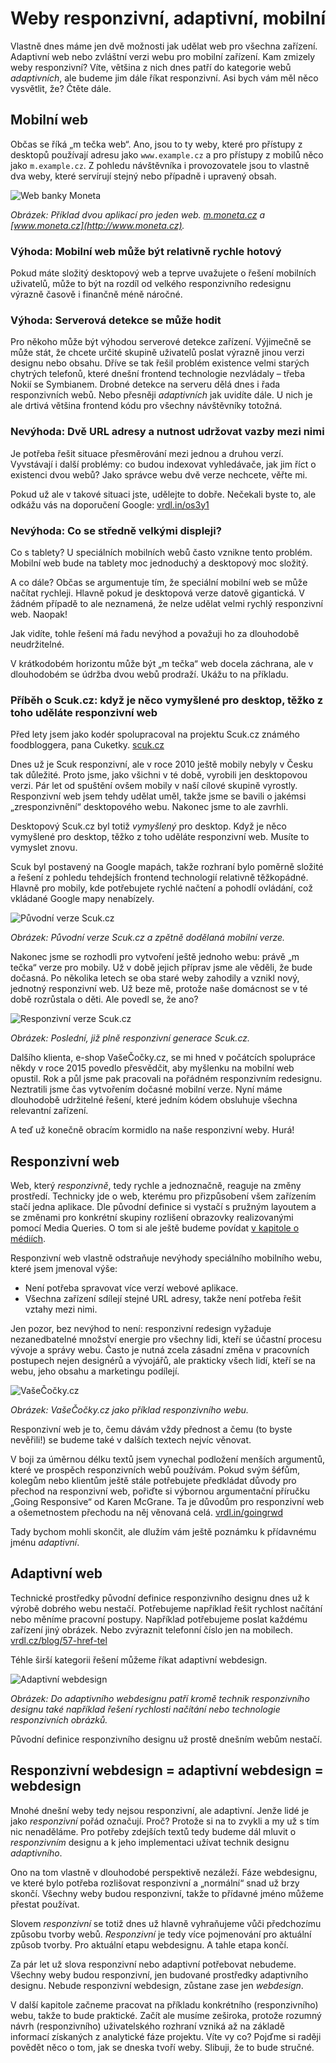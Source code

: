 # Weby responzivní, adaptivní, mobilní

Vlastně dnes máme jen dvě možnosti jak udělat web pro všechna zařízení. Adaptivní web nebo zvláštní verzi webu pro mobilní zařízení. Kam zmizely weby responzivní? Víte, většina z nich dnes patří do kategorie webů *adaptivních*, ale budeme jim dále říkat responzivní. Asi bych vám měl něco vysvětlit, že? Čtěte dále.

## Mobilní web

Občas se říká „m tečka web“. Ano, jsou to ty weby, které pro přístupy z desktopů používají adresu jako `www.example.cz` a pro přístupy z mobilů něco jako `m.example.cz`. Z pohledu návštěvníka i provozovatele jsou to vlastně dva weby, které servírují stejný nebo případně i upravený obsah.

![Web banky Moneta](dist/images/original/vdwd/moneta.png)

*Obrázek: Příklad dvou aplikací pro jeden web. [m.moneta.cz](http://m.moneta.cz) a [www.moneta.cz](http://www.moneta.cz).*

### Výhoda: Mobilní web může být relativně rychle hotový

Pokud máte složitý desktopový web a teprve uvažujete o řešení mobilních uživatelů, může to být na rozdíl od velkého responzivního redesignu výrazně časově i finančně méně náročné.

### Výhoda: Serverová detekce se může hodit 

Pro někoho může být výhodou serverové detekce zařízení. Výjimečně se může stát, že chcete určité skupině uživatelů poslat výrazně jinou verzi designu nebo obsahu. Dříve se tak řešil problém existence velmi starých chytrých telefonů, které dnešní frontend technologie nezvládaly – třeba Nokií se Symbianem. Drobné detekce na serveru dělá dnes i řada responzivních webů. Nebo přesněji *adaptivních* jak uvidíte dále. U nich je ale drtivá většina frontend kódu pro všechny návštěvníky totožná.

### Nevýhoda: Dvě URL adresy a nutnost udržovat vazby mezi nimi

Je potřeba řešit situace přesměrování mezi jednou a druhou verzí. Vyvstávají i další problémy: co budou indexovat vyhledávače, jak jim říct o existenci dvou webů? Jako správce webu dvě verze nechcete, věřte mi. 

Pokud už ale v takové situaci jste, udělejte to dobře. Nečekali byste to, ale odkážu vás na doporučení Google: [vrdl.in/os3y1](https://developers.google.com/webmasters/mobile-sites/mobile-seo/separate-urls)

### Nevýhoda: Co se středně velkými displeji?

Co s tablety? U speciálních mobilních webů často vznikne tento problém. Mobilní web bude na tablety moc jednoduchý a desktopový moc složitý.

A co dále? Občas se argumentuje tím, že speciální mobilní web se může načítat rychleji. Hlavně pokud je desktopová verze datově gigantická. V žádném případě to ale neznamená, že nelze udělat velmi rychlý responzivní web. Naopak!

Jak vidíte, tohle řešení má řadu nevýhod a považuji ho za dlouhodobě neudržitelné. 

V krátkodobém horizontu může být „m tečka“ web docela záchrana, ale v dlouhodobém se údržba dvou webů prodraží. Ukážu to na příkladu.

### Příběh o Scuk.cz: když je něco vymyšlené pro desktop, těžko z toho uděláte responzivní web

Před lety jsem jako kodér spolupracoval na projektu Scuk.cz známého foodbloggera, pana Cuketky. [scuk.cz](http://www.scuk.cz/)

Dnes už je Scuk responzivní, ale v roce 2010 ještě mobily nebyly v Česku tak důležité. Proto jsme, jako všichni v té době, vyrobili jen desktopovou verzi. Pár let od spuštění ovšem mobily v naší cílové skupině vyrostly. Responzivní web jsem tehdy udělat uměl, takže jsme se bavili o jakémsi „zresponzivnění“ desktopového webu. Nakonec jsme to ale zavrhli.

Desktopový Scuk.cz byl totiž *vymyšlený* pro desktop. Když je něco vymyšlené pro desktop, těžko z toho uděláte responzivní web. Musíte to vymyslet znovu. 

Scuk byl postavený na Google mapách, takže rozhraní bylo poměrně složité a řešení z pohledu tehdejších frontend technologií relativně těžkopádné. Hlavně pro mobily, kde potřebujete rychlé načtení a pohodlí ovládání, což vkládané Google mapy nenabízely.

![Původní verze Scuk.cz](dist/images/original/vdwd/scuk.png)

*Obrázek: Původní verze Scuk.cz a zpětně dodělaná mobilní verze.*

Nakonec jsme se rozhodli pro vytvoření ještě jednoho webu: právě „m tečka“ verze pro mobily. Už v době jejich příprav jsme ale věděli, že bude dočasná. Po několika letech se oba staré weby zahodily a vznikl nový, jednotný responzivní web. Už beze mě, protože naše domácnost se v té době rozrůstala o děti. Ale povedl se, že ano?

![Responzivní verze Scuk.cz](dist/images/original/vdwd/scuk-responzivni.png)

*Obrázek: Poslední, již plně responzivní generace Scuk.cz.*

Dalšího klienta, e-shop VašeČočky.cz, se mi hned v počátcích spolupráce někdy v roce 2015 povedlo přesvědčit, aby myšlenku na mobilní web opustil. Rok a půl jsme pak pracovali na pořádném responzivním redesignu. Neztratili jsme čas vytvořením dočasné mobilní verze. Nyní máme dlouhodobě udržitelné řešení, které jedním kódem obsluhuje všechna relevantní zařízení.

A teď už konečně obracím kormidlo na naše responzivní weby. Hurá!

## Responzivní web

Web, který *responzivně*, tedy rychle a jednoznačně, reaguje na změny prostředí. Technicky jde o web, kterému pro přizpůsobení všem zařízením stačí jedna aplikace. Dle původní definice si vystačí s pružným layoutem a se změnami pro konkrétní skupiny rozlišení obrazovky realizovanými pomocí Media Queries. O tom si ale ještě budeme povídat [v kapitole o médiích](3-principy-rwd.md).

Responzivní web vlastně odstraňuje nevýhody speciálního mobilního webu, které jsem jmenoval výše: 

- Není potřeba spravovat více verzí webové aplikace.
- Všechna zařízení sdílejí stejné URL adresy, takže není potřeba řešit vztahy mezi nimi.

Jen pozor, bez nevýhod to není: responzivní redesign vyžaduje nezanedbatelné množství energie pro všechny lidi, kteří se účastní procesu vývoje a správy webu. Často je nutná zcela zásadní změna v pracovních postupech nejen designérů a vývojářů, ale prakticky všech lidí, kteří se na webu, jeho obsahu a marketingu podílejí.

![VašeČočky.cz](dist/images/original/vdwd/vase-cocky.png)

*Obrázek: VašeČočky.cz jako příklad responzivního webu.*

Responzivní web je to, čemu dávám vždy přednost a čemu (to byste nevěřili!) se budeme také v dalších textech nejvíc věnovat.

V boji za úměrnou délku textů jsem vynechal podložení menších argumentů, které ve prospěch responzivních webů používám. Pokud svým šéfům, kolegům nebo klientům ještě stále potřebujete předkládat důvody pro přechod na responzivní web, pořiďte si výbornou argumentační příručku „Going Responsive“ od Karen McGrane. Ta je důvodům pro responzivní web a ošemetnostem přechodu na něj věnovaná celá. [vrdl.in/goingrwd](https://abookapart.com/products/going-responsive)

Tady bychom mohli skončit, ale dlužím vám ještě poznámku k přídavnému jménu *adaptivní*.

## Adaptivní web

Technické prostředky původní definice responzivního designu dnes už k výrobě dobrého webu nestačí. Potřebujeme například řešit rychlost načítání nebo měníme pracovní postupy. Například potřebujeme poslat každému zařízení jiný obrázek. Nebo zvýraznit telefonní číslo jen na mobilech. [vrdl.cz/blog/57-href-tel](http://www.vrdl.cz/blog/57-href-tel)

Téhle širší kategorii řešení můžeme říkat adaptivní webdesign. 

![Adaptivní webdesign](dist/images/original/vdwd/adaptivni.png)

*Obrázek: Do adaptivního webdesignu patří kromě technik responzivního designu také například řešení rychlosti načítání nebo technologie responzivních obrázků.*

Původní definice responzivního designu už prostě dnešním webům nestačí.


## Responzivní webdesign = adaptivní webdesign = webdesign

Mnohé dnešní weby tedy nejsou responzivní, ale adaptivní. Jenže lidé je jako *responzivní* pořád označují. Proč? Protože si na to zvykli a my už s tím nic nenaděláme. Pro potřeby zdejších textů tedy budeme dál mluvit o *responzivním* designu a k jeho implementaci užívat technik designu *adaptivního*. 

Ono na tom vlastně v dlouhodobé perspektivě nezáleží. Fáze webdesignu, ve které bylo potřeba rozlišovat responzivní a „normální“ snad už brzy skončí. Všechny weby budou responzivní, takže to přídavné jméno můžeme přestat používat.

Slovem *responzivní* se totiž dnes už hlavně vyhraňujeme vůči předchozímu způsobu tvorby webů. *Responzivní* je tedy více pojmenování pro aktuální způsob tvorby. Pro aktuální etapu webdesignu. A tahle etapa končí.

Za pár let už slova responzivní nebo adaptivní potřebovat nebudeme. Všechny weby budou responzivní, jen budované prostředky adaptivního designu. Nebude responzivní webdesign, zůstane zase jen *webdesign*. 

<p class="ebook-only">
  V další kapitole začneme pracovat na příkladu konkrétního (responzivního) webu, takže to bude praktické. Začít ale musíme zeširoka, protože rozumný návrh (responzivního) uživatelského rozhraní vzniká až na základě informací získaných z analytické fáze projektu. Víte vy co? Pojďme si raději povědět něco o tom, jak se dneska tvoří weby. Slibuji, že to bude stručné.
</p>

